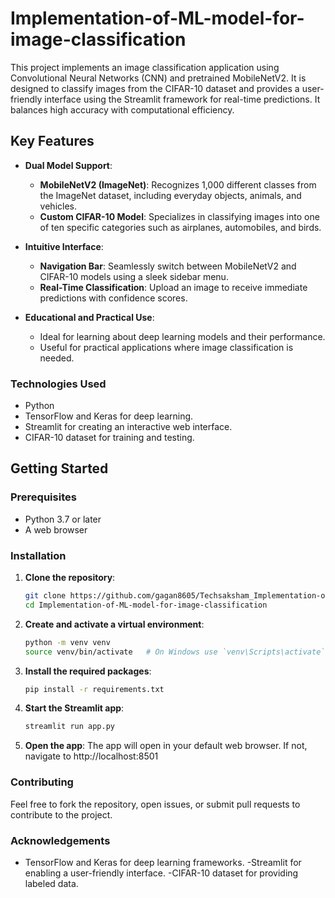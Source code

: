 # Implementation-of-ML-model-for-image-classification
This project implements an image classification application using Convolutional Neural Networks (CNN) and pretrained MobileNetV2. It is designed to classify images from the CIFAR-10 dataset and provides a user-friendly interface using the Streamlit framework for real-time predictions. It balances high accuracy with computational efficiency.

## Key Features

- **Dual Model Support**:
  - **MobileNetV2 (ImageNet)**: Recognizes 1,000 different classes from the ImageNet dataset, including everyday objects, animals, and vehicles.
  - **Custom CIFAR-10 Model**: Specializes in classifying images into one of ten specific categories such as airplanes, automobiles, and birds.

- **Intuitive Interface**:
  - **Navigation Bar**: Seamlessly switch between MobileNetV2 and CIFAR-10 models using a sleek sidebar menu.
  - **Real-Time Classification**: Upload an image to receive immediate predictions with confidence scores.

- **Educational and Practical Use**:
  - Ideal for learning about deep learning models and their performance.
  - Useful for practical applications where image classification is needed.
 
### Technologies Used
  - Python
  - TensorFlow and Keras for deep learning.
  - Streamlit for creating an interactive web interface.
  - CIFAR-10 dataset for training and testing.

## Getting Started

### Prerequisites

- Python 3.7 or later
- A web browser

### Installation

1. **Clone the repository**:
   ```bash
   git clone https://github.com/gagan8605/Techsaksham_Implementation-of-ML-model-for-image-classification.git
   cd Implementation-of-ML-model-for-image-classification
2. **Create and activate a virtual environment**:
    ```bash
    python -m venv venv
    source venv/bin/activate   # On Windows use `venv\Scripts\activate`
3. **Install the required packages**:
    ```bash
    pip install -r requirements.txt
4. **Start the Streamlit app**:
    ```bash
    streamlit run app.py
5. **Open the app**: 
    The app will open in your default web browser. If not, navigate to http://localhost:8501

### Contributing
  Feel free to fork the repository, open issues, or submit pull requests to contribute to the project.

### Acknowledgements
- TensorFlow and Keras for deep learning frameworks.
-Streamlit for enabling a user-friendly interface.
-CIFAR-10 dataset for providing labeled data.

